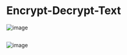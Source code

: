 # Encrypt-Decrypt-Text

![image](https://github.com/user-attachments/assets/419754ca-2c4b-40ea-89fd-073097360504)


<h2></h2>

![image](https://github.com/user-attachments/assets/e8c8bf83-6e26-4c5b-82ac-f69d211808ec)
